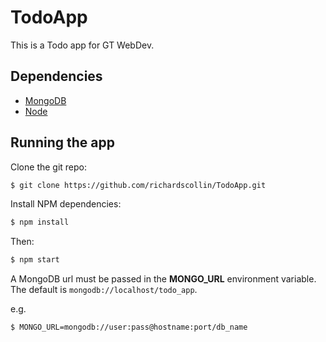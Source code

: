 # TodoApp
This is a Todo app for GT WebDev.

## Dependencies
- [MongoDB](http://www.mongodb.org/)
- [Node](https://nodejs.org)

## Running the app
Clone the git repo:
```bash
$ git clone https://github.com/richardscollin/TodoApp.git
```
Install NPM dependencies:
```bash
$ npm install
```
Then:
```bash
$ npm start
```
A MongoDB url must be passed in the **MONGO_URL** environment variable. The default is `mongodb://localhost/todo_app`.

e.g.
```bash
$ MONGO_URL=mongodb://user:pass@hostname:port/db_name
```
